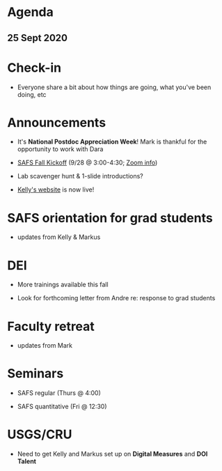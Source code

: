 # Agenda

## 25 Sept 2020


# Check-in

* Everyone share a bit about how things are going, what you've been doing, etc


# Announcements

* It's **National Postdoc Appreciation Week**! Mark is thankful for the opportunity to work with Dara

* [SAFS Fall Kickoff](https://www.youtube.com/watch?v=aodExBb_2yk) (9/28 @ 3:00-4:30; [Zoom info](https://washington.zoom.us/j/98923029213))

* Lab scavenger hunt & 1-slide introductions?

* [Kelly's website](https://www.kellyrmistry.com/) is now live!


# SAFS orientation for grad students

* updates from Kelly & Markus


# DEI

* More trainings available this fall

* Look for forthcoming letter from Andre re: response to grad students


# Faculty retreat

* updates from Mark


# Seminars

* SAFS regular (Thurs @ 4:00)

* SAFS quantitative (Fri @ 12:30)


# USGS/CRU

* Need to get Kelly and Markus set up on **Digital Measures** and **DOI Talent**


